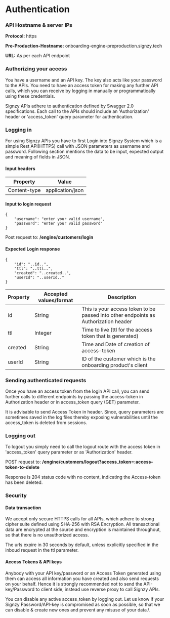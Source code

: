 # Authentication

### API Hostname & server IPs

**Protocol:** https

**Pre-Production-Hostname:** onboarding-engine-preproduction.signzy.tech

**URL:** As per each API endpoint

### Authorizing your access <a href="#authorizing-your-access" id="authorizing-your-access"></a>

You have a username and an API key. The key also acts like your password to the APIs. You need to have an access token for making any further API calls, which you can receive by logging in manually or programmatically using these credentials.

Signzy APIs adhere to authentication defined by Swagger 2.0 specifications. Each call to the APIs should include an 'Authorization' header or 'access\_token' query parameter for authentication.

### Logging in <a href="#logging-in" id="logging-in"></a>

For using Signzy APIs you have to first Login into Signzy System which is a simple Rest API(HTTPS) call with JSON parameters as username and password. Following section mentions the data to be input, expected output and meaning of fields in JSON.

#### Input headers <a href="#input-headers" id="input-headers"></a>

| Property     | Value            |
| ------------ | ---------------- |
| Content-type | application/json |

#### Input to login request <a href="#input-to-login-request" id="input-to-login-request"></a>

```
{
    "username": "enter your valid username",
    "password": "enter your valid password"
}
```

Post request to: **/engine/customers/login**

#### Expected Login response <a href="#expected-login-response" id="expected-login-response"></a>

```
{
    "id": "..id..",
    "ttl": "..ttl..",
    "created": "..created..",
    "userId": "..userId.."
}
```

| Property | Accepted values/format | Description                                                                         |
| -------- | ---------------------- | ----------------------------------------------------------------------------------- |
| id       | String                 | This is your access token to be passed into other endpoints as Authorization header |
| ttl      | Integer                | Time to live (ttl for the access token that is generated)                           |
| created  | String                 | Time and Date of creation of access-token                                           |
| userId   | String                 | ID of the customer which is the onboarding product's client                         |

### Sending authenticated requests <a href="#sending-authenticated-requests" id="sending-authenticated-requests"></a>

Once you have an access token from the login API call, you can send further calls to different endpoints by passing the access-token in Authorization header or in access\_token query (GET) parameter.

It is advisable to send Access Token in header. Since, query parameters are sometimes saved in the log files thereby exposing vulnerabilities until the access\_token is deleted from sessions.

### Logging out <a href="#logging-out" id="logging-out"></a>

To logout you simply need to call the logout route with the access token in 'access\_token' query parameter or as 'Authorization' header.

POST request to: **/engine/customers/logout?access\_token=:access-token-to-delete**

Response is 204 status code with no content, indicating the Access-token has been deleted.

### Security <a href="#security" id="security"></a>

#### Data transaction <a href="#data-transaction" id="data-transaction"></a>

We accept only secure HTTPS calls for all APIs, which adhere to strong cipher suite defined using SHA-256 with RSA Encryption. All transactional data are encrypted at the source and encryption is maintained throughout, so that there is no unauthorized access.

The urls expire in 30 seconds by default, unless explicitly specified in the inboud request in the ttl parameter.

#### Access Tokens & API keys <a href="#access-tokens-amp-api-keys" id="access-tokens-amp-api-keys"></a>

Anybody with your API key/password or an Access Token generated using them can access all information you have created and also send requests on your behalf. Hence it is strongly recommended not to send the API-key/Password to client side, instead use reverse proxy to call Signzy APIs.

You can disable any active access\_token by logging out. Let us know if your Signzy Password/API-key is compromised as soon as possible, so that we can disable & create new ones and prevent any misuse of your data.\
